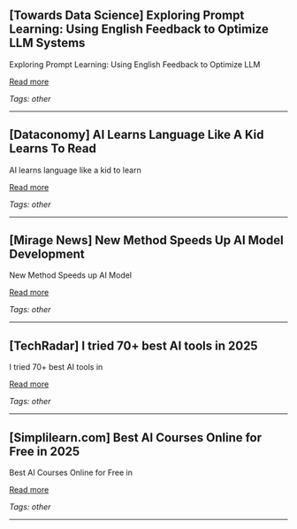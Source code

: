 ## [Towards Data Science] Exploring Prompt Learning: Using English Feedback to Optimize LLM Systems

Exploring Prompt Learning: Using English Feedback to Optimize LLM

[Read more](https://towardsdatascience.com/exploring-prompt-learning-using-english-feedback-to-optimize-llm-systems/)

_Tags: other_

---
## [Dataconomy] AI Learns Language Like A Kid Learns To Read

AI learns language like a kid to learn

[Read more](https://dataconomy.com/2025/07/16/ai-learns-language-like-a-kid-learns-to-read/)

_Tags: other_

---
## [Mirage News] New Method Speeds Up AI Model Development

New Method Speeds up AI Model

[Read more](https://www.miragenews.com/new-method-speeds-up-ai-model-development-1497712/)

_Tags: other_

---
## [TechRadar] I tried 70+ best AI tools in 2025

I tried 70+ best AI tools in

[Read more](https://www.techradar.com/best/best-ai-tools)

_Tags: other_

---
## [Simplilearn.com] Best AI Courses Online for Free in 2025

Best AI Courses Online for Free in

[Read more](https://www.simplilearn.com/best-ai-courses-online-free-article)

_Tags: other_

---
